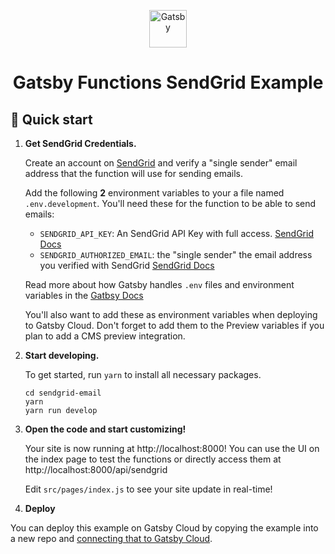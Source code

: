 <p align="center">
  <a href="https://www.gatsbyjs.com/?utm_source=starter&utm_medium=readme&utm_campaign=gatsby-functions-beta">
    <img alt="Gatsby" src="https://www.gatsbyjs.com/Gatsby-Monogram.svg" width="60" />
  </a>
</p>
<h1 align="center">
  Gatsby Functions SendGrid Example
</h1>

## 🚀 Quick start

1.  **Get SendGrid Credentials.**

    Create an account on [SendGrid](https://sendgrid.com/) and verify a "single sender" email address that the function will use for sending emails.

    Add the following **2** environment variables to your a file named `.env.development`. You'll need these for the function to be able to send emails:

    - `SENDGRID_API_KEY`: An SendGrid API Key with full access. [SendGrid Docs](https://sendgrid.com/docs/ui/account-and-settings/api-keys/)
    - `SENDGRID_AUTHORIZED_EMAIL`: the "single sender" the email address you verified with SendGrid [SendGrid Docs](https://sendgrid.com/docs/glossary/sender-authentication/)

    Read more about how Gatsby handles `.env` files and environment variables in the [Gatbsy Docs](https://www.gatsbyjs.com/docs/how-to/local-development/environment-variables/)

    You'll also want to add these as environment variables when deploying to Gatsby Cloud. Don't forget to add them to the Preview variables if you plan to add a CMS preview integration.

2.  **Start developing.**

    To get started, run `yarn` to install all necessary packages.

    ```shell
    cd sendgrid-email
    yarn
    yarn run develop
    ```

3.  **Open the code and start customizing!**

    Your site is now running at http://localhost:8000! You can use the UI on the index page to test the functions or directly access them at http://localhost:8000/api/sendgrid

    Edit `src/pages/index.js` to see your site update in real-time!

4.  **Deploy**

You can deploy this example on Gatsby Cloud by copying the example into a new repo and [connecting that to Gatsby Cloud](https://www.gatsbyjs.com/docs/how-to/previews-deploys-hosting/deploying-to-gatsby-cloud/#set-up-an-existing-gatsby-site).

<!--- Working on improving deploy now to use subdirectories
4.  **Deploy**
You can directly deploy this example by using the Deploy button below and select the directory for the SendGrid example. Otherwise, fork this repo and create your own repo and [connect that to Gatsby Cloud](https://www.gatsbyjs.com/docs/how-to/previews-deploys-hosting/deploying-to-gatsby-cloud/#set-up-an-existing-gatsby-site).

[<img src="https://www.gatsbyjs.com/deploynow.svg">](https://www.gatsbyjs.com/dashboard/deploynow?url=https://github.com/gatsbyjs/gatsby-functions-beta/)



[<img src="https://www.gatsbyjs.com/deploynow.svg">](https://www.gatsbyjs.com/dashboard/deploynow?url=https://github.com/gatsbyjs/gatsby-functions-beta/tree/main/examples/sendgrid-email)

-->
